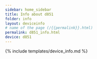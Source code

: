 ```yaml
---
sidebar: home_sidebar
title: Info about d851
folder: info
layout: deviceinfo
# name of the page (/{{permalink}}.html)
permalink: d851_info.html
device: d851
---
```

{% include templates/device_info.md %}

